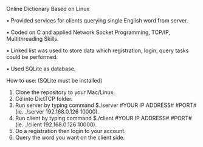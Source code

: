 Online Dictionary Based on Linux

   •	Provided services for clients querying single English word from server.
  
   •	Coded on C and applied Network Socket Programming, TCP/IP, Multithreading Skills.
  
   •	Linked list was used to store data which registration, login, query tasks could be performed.
  
   •	Used SQLite as database.
   
  

How to use: (SQLite must be installed)
1. Clone the repository to your Mac/Linux.
2. Cd into DictTCP folder.
3. Run server by typing command $./server #YOUR IP ADDRESS# #PORT#  (ie.  ./server 192.168.0.126 10000).
4. Run client by typing command $./client #YOUR IP ADDRESS# #PORT#  (ie.  ./client 192.168.0.126 10000).
5. Do a registration then login to your account.
6. Query the word you want on the client side. 
